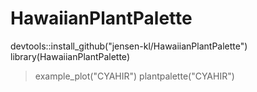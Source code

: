 # HawaiianPlantPalette

devtools::install_github("jensen-kl/HawaiianPlantPalette")
library(HawaiianPlantPalette)

> example_plot("CYAHIR")
> plantpalette("CYAHIR")
